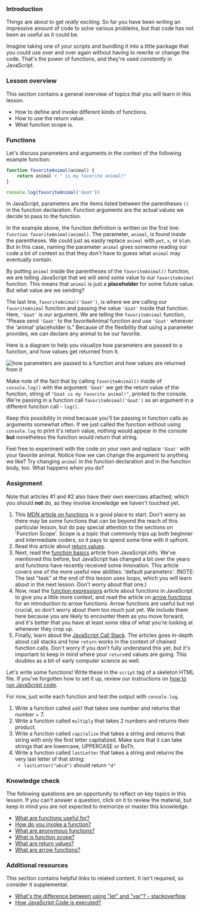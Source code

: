 ### Introduction

Things are about to get *really* exciting. So far you have been writing an impressive amount of code to solve various problems, but that code has not been as useful as it could be.

Imagine taking one of your scripts and bundling it into a little package that you could use over and over again without having to rewrite or change the code. That's the power of functions, and they're used *constantly* in JavaScript.

### Lesson overview

This section contains a general overview of topics that you will learn in this lesson.

- How to define and invoke different kinds of functions.
- How to use the return value.
- What function scope is.

### Functions

Let's discuss parameters and arguments in the context of the following example function:

```javascript
function favoriteAnimal(animal) {
    return animal + " is my favorite animal!"
}

console.log(favoriteAnimal('Goat'))
```

In JavaScript, parameters are the items listed between the parentheses `()` in the function declaration. Function arguments are the actual values we decide to pass to the function.

In the example above, the function definition is written on the first line: `function favoriteAnimal(animal)`. The parameter, `animal`, is found inside the parentheses. We could just as easily replace `animal` with `pet`, `x`, or `blah`. But in this case, naming the parameter `animal` gives someone reading our code a bit of context so that they don't have to guess what `animal` may eventually contain.

By putting `animal` inside the parentheses of the `favoriteAnimal()` function, we are telling JavaScript that we will send *some* value to our `favoriteAnimal` function. This means that `animal` is just a **placeholder** for some future value. But what value are we sending?

The last line, `favoriteAnimal('Goat')`, is where we are calling our `favoriteAnimal` function and passing the value `'Goat'` inside that function. Here, `'Goat'` is our argument. We are telling the `favoriteAnimal` function, "Please send `'Goat'` to the favoriteAnimal function and use `'Goat'` wherever the 'animal' placeholder is." Because of the flexibility that using a parameter provides, we can declare any animal to be our favorite.

Here is a diagram to help you visualize how parameters are passed to a function, and how values get returned from it.

![how parameters are passed to a function and how values are returned from it](https://cdn.statically.io/gh/TheOdinProject/curriculum/c53dd9a12f0c9afde0d9229f82a176170f12e120/foundations/javascript_basics/function_basics/imgs/00.png)

Make note of the fact that by calling `favoriteAnimal()` inside of `console.log()` with the argument `'Goat'` we get the return value of the function, string of `"Goat is my favorite animal!"`, printed to the console. We're passing in a function call `favoriteAnimal('Goat')` as an argument in a different function call - `log()`.

Keep this possibility in mind because you'll be passing in function calls as arguments somewhat often. If we just called the function without using `console.log` to print it's return value, nothing would appear in the console **but** nonetheless the function would return that string.

Feel free to experiment with the code on your own and replace `'Goat'` with your favorite animal. Notice how we can change the argument to anything we like? Try changing `animal` in the function declaration and in the function body, too. What happens when you do?

### Assignment

<div class="lesson-content__panel" markdown="1">

<div class="lesson-note lesson-note--warning" markdown="1">

Note that articles #1 and #2 also have their own exercises attached, which you should **not** do, as they involve knowledge we haven't touched yet.

</div>

1. This [MDN article on functions](https://developer.mozilla.org/en-US/docs/Learn/JavaScript/Building_blocks/Functions) is a good place to start. Don't worry as there may be some functions that can be beyond the reach of this particular lesson, but do pay special attention to the sections on 'Function Scope'. Scope is a topic that commonly trips up both beginner and intermediate coders, so it pays to spend some time with it upfront.  
1. Read this article about [return values](https://developer.mozilla.org/en-US/docs/Learn/JavaScript/Building_blocks/Return_values).
1. Next, read the [function basics](http://javascript.info/function-basics) article from JavaScript.info. We've mentioned this before, but JavaScript has changed a bit over the years and functions have recently received some innovation. This article covers one of the more useful new abilities: 'default parameters'. \(NOTE: The last "task" at the end of this lesson uses loops, which you will learn about in the next lesson.  Don't worry about that one.\)
1. Now, read the [function expressions](http://javascript.info/function-expressions) article about functions in JavaScript to give you a little more context, and read the article on [arrow functions](http://javascript.info/arrow-functions-basics) for an introduction to arrow functions. Arrow functions are useful but not crucial, so don't worry about them too much just yet. We include them here because you are likely to encounter them as you move forward, and it's better that you have at least *some* idea of what you're looking at whenever they crop up.
1. Finally, learn about the [JavaScript Call Stack](https://www.javascripttutorial.net/javascript-call-stack/). The articles goes in-depth about call stacks and how `return` works in the context of chained function calls. Don't worry if you don't fully understand this yet, but it's important to keep in mind where your `return`ed values are going. This doubles as a bit of early computer science as well.

Let's write some functions!  Write these in the `script` tag of a skeleton HTML file. If you've forgotten how to set it up, review our instructions on [how to run JavaScript code](https://www.theodinproject.com/lessons/foundations-fundamentals-part-1#how-to-run-javascript-code).

For now, just write each function and test the output with `console.log`.

1. Write a function called `add7` that takes one number and returns that number + 7.
1. Write a function called `multiply` that takes 2 numbers and returns their product.
1. Write a function called `capitalize` that takes a string and returns that string with *only* the first letter capitalized.  Make sure that it can take strings that are lowercase, UPPERCASE or BoTh.
1. Write a function called `lastLetter` that takes a string and returns the very last letter of that string:
    - `lastLetter("abcd")` should return `"d"`

</div>

### Knowledge check

The following questions are an opportunity to reflect on key topics in this lesson. If you can't answer a question, click on it to review the material, but keep in mind you are not expected to memorize or master this knowledge.

- [What are functions useful for?](https://developer.mozilla.org/en-US/docs/Learn/JavaScript/Building_blocks/Functions)
- [How do you invoke a function?](https://developer.mozilla.org/en-US/docs/Learn/JavaScript/Building_blocks/Functions#invoking_functions)
- [What are anonymous functions?](https://developer.mozilla.org/en-US/docs/Learn/JavaScript/Building_blocks/Functions#anonymous_functions_and_arrow_functions)
- [What is function scope?](https://developer.mozilla.org/en-US/docs/Learn/JavaScript/Building_blocks/Functions#function_scope_and_conflicts)
- [What are return values?](https://developer.mozilla.org/en-US/docs/Learn/JavaScript/Building_blocks/Return_values#what_are_return_values)
- [What are arrow functions?](https://javascript.info/arrow-functions-basics)

### Additional resources

This section contains helpful links to related content. It isn't required, so consider it supplemental.

- [What's the difference between using "let" and "var"? - stackoverflow](https://stackoverflow.com/questions/762011/whats-the-difference-between-using-let-and-var#:~:text=The%20main%20difference%20is%20scoping,(hence%20the%20block%20scope))
- [How JavaScript Code is executed?](https://youtu.be/iLWTnMzWtj4)
